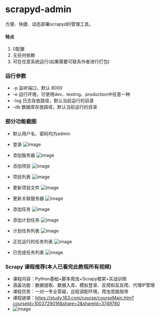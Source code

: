 # scrapyd-admin
方便、快捷、动态部署scrapyd的管理工具。
#### 特点
1. 0配置
2. 无任何依赖
3. 可在任意系统运行(如果需要可联系作者进行打包)

### 运行参数
- -p 监听端口，默认 8000
- -e 运行环境，可使用dev、testing、production中任意一种
- -log 日志存放路径，默认当前运行的目录
- -db 数据库存放路径，默认当前运行的目录

### 部分功能截图
- 默认用户名、密码均为admin

- 登录
![image](https://github.com/ltachi1/scrapyd-admin/raw/master/images/login.jpg)

- 添加服务器
![image](https://github.com/ltachi1/scrapyd-admin/raw/master/images/server_add.jpg)

- 添加项目
![image](https://github.com/ltachi1/scrapyd-admin/raw/master/images/project_add.jpg)

- 项目列表
![image](https://github.com/ltachi1/scrapyd-admin/raw/master/images/project_list.png)

- 更新项目文件
![image](https://github.com/ltachi1/scrapyd-admin/raw/master/images/update_version.png)

- 更新关联服务器
![image](https://github.com/ltachi1/scrapyd-admin/raw/master/images/update_servers.png)

- 添加任务
![image](https://github.com/ltachi1/scrapyd-admin/raw/master/images/add_task.jpg)

- 添加计划任务
![image](https://github.com/ltachi1/scrapyd-admin/raw/master/images/add_schedule.jpg)

- 计划任务列表
![image](https://github.com/ltachi1/scrapyd-admin/raw/master/images/schedule_list.jpg)

- 正在运行的任务列表
![image](https://github.com/ltachi1/scrapyd-admin/raw/master/images/task_running_list.jpg)

- 已完成任务列表
![image](https://github.com/ltachi1/scrapyd-admin/raw/master/images/task_finished_list.png)

### Scrapy 课程推荐(本人已看完此教程所有视频)
- 课程内容：Python基础+脚本爬虫+Scrapy框架+实战训练
- 涵盖功能：数据提取、数据入库、模拟登录、反爬和反反爬、代理IP管理
- 课程优势：一对一专业答疑，远程调配环境，爬虫思路指导
- 课程链接：https://study.163.com/course/courseMain.htm?courseId=1003729016&share=2&shareId=3749780
- ![image](https://github.com/ltachi1/scrapyd-admin/raw/master/images/scrapy.jpg)